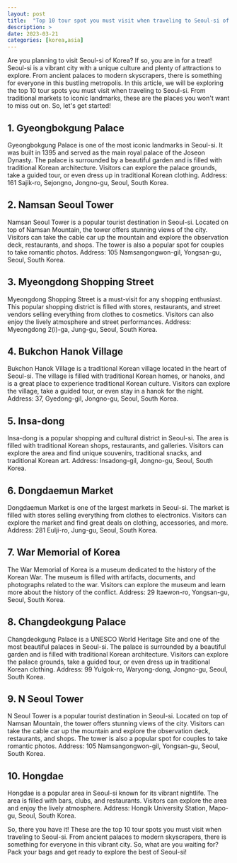 ```yaml
---
layout: post
title:  "Top 10 tour spot you must visit when traveling to Seoul-si of korea"
description: >
date: 2023-03-21
categories: [korea,asia]
---
```


Are you planning to visit Seoul-si of Korea? If so, you are in for a treat! Seoul-si is a vibrant city with a unique culture and plenty of attractions to explore. From ancient palaces to modern skyscrapers, there is something for everyone in this bustling metropolis. In this article, we will be exploring the top 10 tour spots you must visit when traveling to Seoul-si. From traditional markets to iconic landmarks, these are the places you won't want to miss out on. So, let's get started!

## 1. Gyeongbokgung Palace 

Gyeongbokgung Palace is one of the most iconic landmarks in Seoul-si. It was built in 1395 and served as the main royal palace of the Joseon Dynasty. The palace is surrounded by a beautiful garden and is filled with traditional Korean architecture. Visitors can explore the palace grounds, take a guided tour, or even dress up in traditional Korean clothing. Address: 161 Sajik-ro, Sejongno, Jongno-gu, Seoul, South Korea.

## 2. Namsan Seoul Tower 

Namsan Seoul Tower is a popular tourist destination in Seoul-si. Located on top of Namsan Mountain, the tower offers stunning views of the city. Visitors can take the cable car up the mountain and explore the observation deck, restaurants, and shops. The tower is also a popular spot for couples to take romantic photos. Address: 105 Namsangongwon-gil, Yongsan-gu, Seoul, South Korea.

## 3. Myeongdong Shopping Street 

Myeongdong Shopping Street is a must-visit for any shopping enthusiast. This popular shopping district is filled with stores, restaurants, and street vendors selling everything from clothes to cosmetics. Visitors can also enjoy the lively atmosphere and street performances. Address: Myeongdong 2(i)-ga, Jung-gu, Seoul, South Korea.

## 4. Bukchon Hanok Village 

Bukchon Hanok Village is a traditional Korean village located in the heart of Seoul-si. The village is filled with traditional Korean homes, or hanoks, and is a great place to experience traditional Korean culture. Visitors can explore the village, take a guided tour, or even stay in a hanok for the night. Address: 37, Gyedong-gil, Jongno-gu, Seoul, South Korea.

## 5. Insa-dong 

Insa-dong is a popular shopping and cultural district in Seoul-si. The area is filled with traditional Korean shops, restaurants, and galleries. Visitors can explore the area and find unique souvenirs, traditional snacks, and traditional Korean art. Address: Insadong-gil, Jongno-gu, Seoul, South Korea.

## 6. Dongdaemun Market 

Dongdaemun Market is one of the largest markets in Seoul-si. The market is filled with stores selling everything from clothes to electronics. Visitors can explore the market and find great deals on clothing, accessories, and more. Address: 281 Eulji-ro, Jung-gu, Seoul, South Korea.

## 7. War Memorial of Korea 

The War Memorial of Korea is a museum dedicated to the history of the Korean War. The museum is filled with artifacts, documents, and photographs related to the war. Visitors can explore the museum and learn more about the history of the conflict. Address: 29 Itaewon-ro, Yongsan-gu, Seoul, South Korea.

## 8. Changdeokgung Palace 

Changdeokgung Palace is a UNESCO World Heritage Site and one of the most beautiful palaces in Seoul-si. The palace is surrounded by a beautiful garden and is filled with traditional Korean architecture. Visitors can explore the palace grounds, take a guided tour, or even dress up in traditional Korean clothing. Address: 99 Yulgok-ro, Waryong-dong, Jongno-gu, Seoul, South Korea.

## 9. N Seoul Tower 

N Seoul Tower is a popular tourist destination in Seoul-si. Located on top of Namsan Mountain, the tower offers stunning views of the city. Visitors can take the cable car up the mountain and explore the observation deck, restaurants, and shops. The tower is also a popular spot for couples to take romantic photos. Address: 105 Namsangongwon-gil, Yongsan-gu, Seoul, South Korea.

## 10. Hongdae 

Hongdae is a popular area in Seoul-si known for its vibrant nightlife. The area is filled with bars, clubs, and restaurants. Visitors can explore the area and enjoy the lively atmosphere. Address: Hongik University Station, Mapo-gu, Seoul, South Korea.

So, there you have it! These are the top 10 tour spots you must visit when traveling to Seoul-si. From ancient palaces to modern skyscrapers, there is something for everyone in this vibrant city. So, what are you waiting for? Pack your bags and get ready to explore the best of Seoul-si!